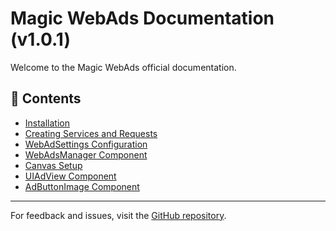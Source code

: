 # Magic WebAds Documentation (v1.0.1)

Welcome to the Magic WebAds official documentation.

## 📘 Contents

- [Installation](installation.md)
- [Creating Services and Requests](creating-services.md)
- [WebAdSettings Configuration](webadsettings.md)
- [WebAdsManager Component](webadsmanager.md)
- [Canvas Setup](canvas-setup.md)
- [UIAdView Component](uiadview.md)
- [AdButtonImage Component](adbuttonimage.md)

---

For feedback and issues, visit the [GitHub repository](https://github.com/Woldsdm/wold.magic.webads).